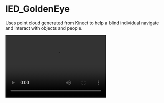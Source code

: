 # IED_GoldenEye
Uses point cloud generated from Kinect to help a blind individual navigate and interact with objects and people.

<video src="IED_demo.mp4" width="320" height="200" controls preload></video>
